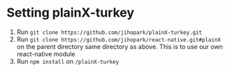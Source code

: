 # Setting plainX-turkey

1. Run `git clone https://github.com/jihopark/plainX-turkey.git`
2. Run `git clone https://github.com/jihopark/react-native.git#plainX` on the parent directory same directory as above. This is to use our own react-native module
3. Run `npm install` on `/plainX-turkey`
